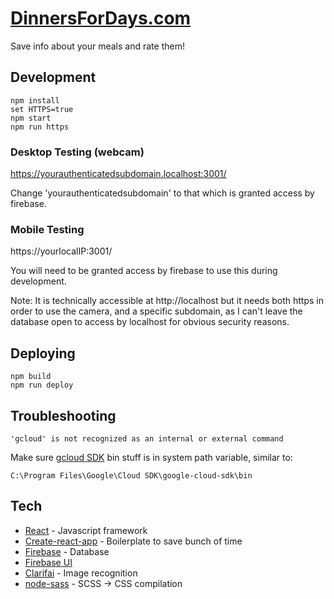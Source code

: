 # [DinnersForDays.com](https://dinnersfordays.com)

Save info about your meals and rate them!

## Development

	npm install
	set HTTPS=true
	npm start
	npm run https


### Desktop Testing (webcam)

  https://yourauthenticatedsubdomain.localhost:3001/

Change 'yourauthenticatedsubdomain' to that which is granted access by firebase.

### Mobile Testing

  https://yourlocalIP:3001/

You will need to be granted access by firebase to use this during development.

Note: It is technically accessible at http://localhost but it needs both https in order to use the camera, and a specific subdomain, as I can't leave the database open to access by localhost for obvious security reasons.

## Deploying

	npm build
	npm run deploy

## Troubleshooting

	'gcloud' is not recognized as an internal or external command

Make sure [gcloud SDK](https://cloud.google.com/sdk/downloads#interactive) bin stuff is in system path variable, similar to:

	C:\Program Files\Google\Cloud SDK\google-cloud-sdk\bin

## Tech

- [React](https://facebook.github.io/react/) - Javascript framework
- [Create-react-app](https://github.com/facebookincubator/create-react-app) - Boilerplate to save bunch of time
- [Firebase](https://firebase.google.com/) - Database
- [Firebase UI](https://github.com/firebase/firebaseui-web)
- [Clarifai](https://developer.clarifai.com/) - Image recognition
- [node-sass](https://github.com/sass/node-sass) - SCSS -> CSS compilation
